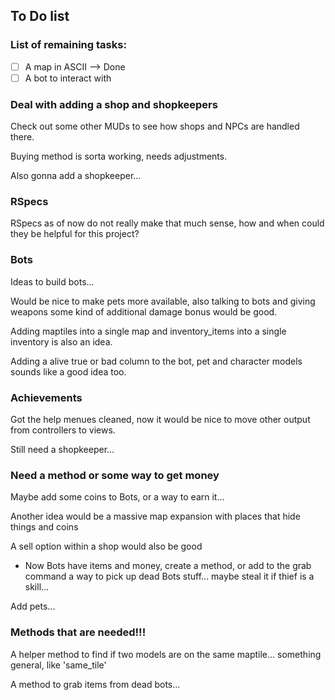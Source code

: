 ## To Do list

### List of remaining tasks:

* [ ] A map in ASCII --> Done
* [ ] A bot to interact with

### Deal with adding a shop and shopkeepers

Check out some other MUDs to see how shops and NPCs are handled there.

Buying method is sorta working, needs adjustments.

Also gonna add a shopkeeper...

### RSpecs

RSpecs as of now do not really make that much sense, how and when could they be helpful for this project?

### Bots

Ideas to build bots...

Would be nice to make pets more available, also talking to bots and giving weapons some kind of additional damage bonus would be good.

Adding maptiles into a single map and inventory_items into a single inventory is also an idea.

Adding a alive true or bad column to the bot, pet and character models sounds like a good idea too.

### Achievements

Got the help menues cleaned, now it would be nice to move other output from controllers to views.

Still need a shopkeeper...

### Need a method or some way to get money

Maybe add some coins to Bots, or a way to earn it...

Another idea would be a massive map expansion with places that hide things and coins

A sell option within a shop would also be good

* Now Bots have items and money, create a method, or add to the grab command a way to pick up dead Bots stuff... maybe steal it if thief is a skill...

Add pets...

### Methods that are needed!!!

A helper method to find if two models are on the same maptile... something general, like 'same_tile'

A method to grab items from dead bots...
